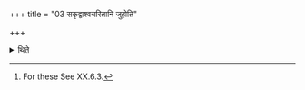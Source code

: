 +++
title = "03 सकृद्वाश्वचरितानि जुहोति"

+++

<details><summary>थिते</summary>

3. Or the Adhvaryu should perform the Aśva-caritāni libations[^1] only for once.  

[^1]: For these See XX.6.3.  
</details>
